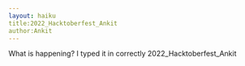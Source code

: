 ```yaml
---
layout: haiku
title:2022_Hacktoberfest_Ankit
author:Ankit
---
```


What is happening?
I typed it in correctly
2022_Hacktoberfest_Ankit 